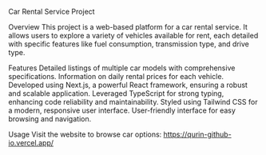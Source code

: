 Car Rental Service Project

Overview
This project is a web-based platform for a car rental service. It allows users to explore a variety of vehicles available for rent, each detailed with specific features like fuel consumption, transmission type, and drive type.

Features
Detailed listings of multiple car models with comprehensive specifications.
Information on daily rental prices for each vehicle.
Developed using Next.js, a powerful React framework, ensuring a robust and scalable application.
Leveraged TypeScript for strong typing, enhancing code reliability and maintainability.
Styled using Tailwind CSS for a modern, responsive user interface.
User-friendly interface for easy browsing and navigation.

Usage
Visit the website to browse car options: https://qurin-github-io.vercel.app/
